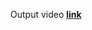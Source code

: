Output video **[link](https://drive.google.com/file/d/1Pd6_b8X9XPd-sgCDikBKVZp9zFUeItCl/view?usp=drive_link)**

